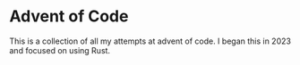 # Advent of Code

This is a collection of all my attempts at advent of code. I began this in 2023 and focused on using Rust.
